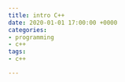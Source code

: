 ```yaml
---
title: intro C++
date: 2020-01-01 17:00:00 +0000
categories:
- programming
- c++
tags:
- c++

---
```


